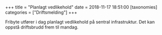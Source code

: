 +++
title = "Planlagt vedlikehold"
date = 2018-11-17 18:51:00
[taxonomies]
categories = ["Driftsmelding"] 
+++

Fribyte utfører i dag planlagt vedlikehold på sentral infrastruktur. Det kan oppstå driftsbrudd frem til mandag.
